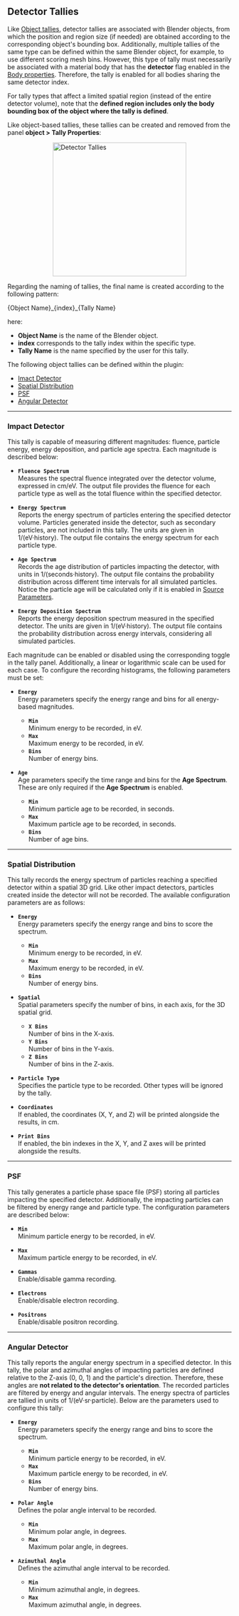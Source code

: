 ## Detector Tallies

Like [Object tallies](object-tallies.md), detector tallies are associated with Blender objects, from which the position and region size (if needed) are obtained according to the corresponding object's bounding box. Additionally, multiple tallies of the same type can be defined within the same Blender object, for example, to use different scoring mesh bins. However, this type of tally must necessarily be associated with a material body that has the **detector** flag enabled in the [Body properties](body-parameters.md). Therefore, the tally is enabled for all bodies sharing the same detector index.

For tally types that affect a limited spatial region (instead of the entire detector volume), note that the **defined region includes only the body bounding box of the object where the tally is defined**.

Like object-based tallies, these tallies can be created and removed from the panel **object > Tally Properties**:

<img src="../../simulation-configuration/images/detectorTallyProperties.png" alt="Detector Tallies" width="300" style="display: block; margin: 0 auto"/>

Regarding the naming of tallies, the final name is created according to the following pattern:

{Object Name}\_{index}\_{Tally Name}

here:
- **Object Name** is the name of the Blender object.
- **index** corresponds to the tally index within the specific type.
- **Tally Name** is the name specified by the user for this tally.

The following object tallies can be defined within the plugin:

- [Imact Detector](#impact-detector)
- [Spatial Distribution](#spatial-distribution)
- [PSF](#psf)
- [Angular Detector](#angular-detector)

---

### Impact Detector

This tally is capable of measuring different magnitudes: fluence, particle energy, energy deposition, and particle age spectra. Each magnitude is described below:

- **`Fluence Spectrum`**  
  Measures the spectral fluence integrated over the detector volume, expressed in cm/eV. The output file provides the fluence for each particle type as well as the total fluence within the specified detector.

- **`Energy Spectrum`**  
  Reports the energy spectrum of particles entering the specified detector volume. Particles generated inside the detector, such as secondary particles, are not included in this tally. The units are given in 1/(eV·history). The output file contains the energy spectrum for each particle type.

- **`Age Spectrum`**  
  Records the age distribution of particles impacting the detector, with units in 1/(seconds·history). The output file contains the probability distribution across different time intervals for all simulated particles. Notice the particle age will be calculated only if it is enabled in [Source Parameters](particle-sources.md).

- **`Energy Deposition Spectrum`**  
  Reports the energy deposition spectrum measured in the specified detector. The units are given in 1/(eV·history). The output file contains the probability distribution across energy intervals, considering all simulated particles.

Each magnitude can be enabled or disabled using the corresponding toggle in the tally panel. Additionally, a linear or logarithmic scale can be used for each case. To configure the recording histograms, the following parameters must be set:

- **`Energy`**  
  Energy parameters specify the energy range and bins for all energy-based magnitudes.
    - **`Min`**  
      Minimum energy to be recorded, in eV.
    - **`Max`**  
      Maximum energy to be recorded, in eV.
    - **`Bins`**  
      Number of energy bins.

- **`Age`**  
  Age parameters specify the time range and bins for the **Age Spectrum**. These are only required if the **Age Spectrum** is enabled.
    - **`Min`**  
      Minimum particle age to be recorded, in seconds.
    - **`Max`**  
      Maximum particle age to be recorded, in seconds.
    - **`Bins`**  
      Number of age bins.

---
    
### Spatial Distribution

This tally records the energy spectrum of particles reaching a specified detector within a spatial 3D grid. Like other impact detectors, particles created inside the detector will not be recorded. The available configuration parameters are as follows:

- **`Energy`**  
  Energy parameters specify the energy range and bins to score the spectrum.
    - **`Min`**  
      Minimum energy to be recorded, in eV.
    - **`Max`**  
      Maximum energy to be recorded, in eV.
    - **`Bins`**  
      Number of energy bins.

- **`Spatial`**  
  Spatial parameters specify the number of bins, in each axis, for the 3D spatial grid.
    - **`X Bins`**  
      Number of bins in the X-axis.
    - **`Y Bins`**  
      Number of bins in the Y-axis.
    - **`Z Bins`**  
      Number of bins in the Z-axis.

- **`Particle Type`**  
  Specifies the particle type to be recorded. Other types will be ignored by the tally.

- **`Coordinates`**  
  If enabled, the coordinates (X, Y, and Z) will be printed alongside the results, in cm.

- **`Print Bins`**  
  If enabled, the bin indexes in the X, Y, and Z axes will be printed alongside the results.

---
  
### PSF

This tally generates a particle phase space file (PSF) storing all particles impacting the specified detector. Additionally, the impacting particles can be filtered by energy range and particle type. The configuration parameters are described below:

- **`Min`**  
  Minimum particle energy to be recorded, in eV.

- **`Max`**  
  Maximum particle energy to be recorded, in eV.

- **`Gammas`**  
  Enable/disable gamma recording.

- **`Electrons`**  
  Enable/disable electron recording.

- **`Positrons`**  
  Enable/disable positron recording.
  
---

### Angular Detector

This tally reports the angular energy spectrum in a specified detector. In this tally, the polar and azimuthal angles of impacting particles are defined relative to the Z-axis (0, 0, 1) and the particle's direction. Therefore, these angles are **not related to the detector's orientation**. The recorded particles are filtered by energy and angular intervals. The energy spectra of particles are tallied in units of 1/(eV·sr·particle). Below are the parameters used to configure this tally:

- **`Energy`**  
  Energy parameters specify the energy range and bins to score the spectrum.
    - **`Min`**  
      Minimum particle energy to be recorded, in eV.
    - **`Max`**  
      Maximum particle energy to be recorded, in eV.
    - **`Bins`**  
      Number of energy bins.

- **`Polar Angle`**  
  Defines the polar angle interval to be recorded.
    - **`Min`**  
      Minimum polar angle, in degrees.
    - **`Max`**  
      Maximum polar angle, in degrees.

- **`Azimuthal Angle`**  
    Defines the azimuthal angle interval to be recorded.
    - **`Min`**  
      Minimum azimuthal angle, in degrees.
    - **`Max`**  
      Maximum azimuthal angle, in degrees.

